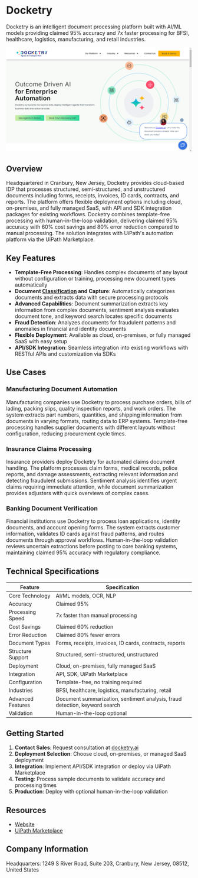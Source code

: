 # Docketry

Docketry is an intelligent document processing platform built with AI/ML models providing claimed 95% accuracy and 7x faster processing for BFSI, healthcare, logistics, manufacturing, and retail industries.

![Docketry](assets/docketry.png)


## Overview

Headquartered in Cranbury, New Jersey, Docketry provides cloud-based IDP that processes structured, semi-structured, and unstructured documents including forms, receipts, invoices, ID cards, contracts, and reports. The platform offers flexible deployment options including cloud, on-premises, and fully managed SaaS, with API and SDK integration packages for existing workflows. Docketry combines template-free processing with human-in-the-loop validation, delivering claimed 95% accuracy with 60% cost savings and 80% error reduction compared to manual processing. The solution integrates with UiPath's automation platform via the UiPath Marketplace.

## Key Features

- **Template-Free Processing**: Handles complex documents of any layout without configuration or training, processing new document types automatically
- **Document [Classification](../../capabilities/classification/index.md) and Capture**: Automatically categorizes documents and extracts data with secure processing protocols
- **Advanced Capabilities**: Document summarization extracts key information from complex documents, sentiment analysis evaluates document tone, and keyword search locates specific documents
- **Fraud Detection**: Analyzes documents for fraudulent patterns and anomalies in financial and identity documents
- **Flexible Deployment**: Available as cloud, on-premises, or fully managed SaaS with easy setup
- **API/SDK Integration**: Seamless integration into existing workflows with RESTful APIs and customization via SDKs

## Use Cases

### Manufacturing Document Automation
Manufacturing companies use Docketry to process purchase orders, bills of lading, packing slips, quality inspection reports, and work orders. The system extracts part numbers, quantities, and shipping information from documents in varying formats, routing data to ERP systems. Template-free processing handles supplier documents with different layouts without configuration, reducing procurement cycle times.

### Insurance Claims Processing
Insurance providers deploy Docketry for automated claims document handling. The platform processes claim forms, medical records, police reports, and damage assessments, extracting relevant information and detecting fraudulent submissions. Sentiment analysis identifies urgent claims requiring immediate attention, while document summarization provides adjusters with quick overviews of complex cases.

### Banking Document Verification
Financial institutions use Docketry to process loan applications, identity documents, and account opening forms. The system extracts customer information, validates ID cards against fraud patterns, and routes documents through approval workflows. Human-in-the-loop validation reviews uncertain extractions before posting to core banking systems, maintaining claimed 95% accuracy with regulatory compliance.

## Technical Specifications

| Feature | Specification |
|---------|---------------|
| Core Technology | AI/ML models, OCR, NLP |
| Accuracy | Claimed 95% |
| Processing Speed | 7x faster than manual processing |
| Cost Savings | Claimed 60% reduction |
| Error Reduction | Claimed 80% fewer errors |
| Document Types | Forms, receipts, invoices, ID cards, contracts, reports |
| Structure Support | Structured, semi-structured, unstructured |
| Deployment | Cloud, on-premises, fully managed SaaS |
| Integration | API, SDK, UiPath Marketplace |
| Configuration | Template-free, no training required |
| Industries | BFSI, healthcare, logistics, manufacturing, retail |
| Advanced Features | Document summarization, sentiment analysis, fraud detection, keyword search |
| Validation | Human-in-the-loop optional |

## Getting Started

1. **Contact Sales**: Request consultation at [docketry.ai](https://docketry.ai/)
2. **Deployment Selection**: Choose cloud, on-premises, or managed SaaS deployment
3. **Integration**: Implement API/SDK integration or deploy via UiPath Marketplace
4. **Testing**: Process sample documents to validate accuracy and processing times
5. **Production**: Deploy with optional human-in-the-loop validation

## Resources

- [Website](https://docketry.ai)
- [UiPath Marketplace](https://marketplace.uipath.com/listings/docketry-advanced-intelligent-document-processing)

## Company Information

Headquarters: 1249 S River Road, Suite 203, Cranbury, New Jersey, 08512, United States 